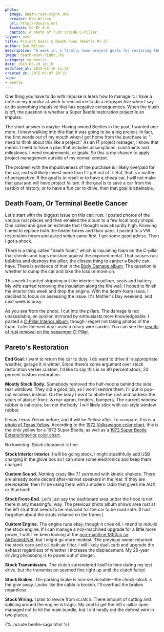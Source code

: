 ```yaml
---
photo:
  image: death-rust-right.JPG
  creator: Ben Wilson
  url: http://dausha.net
  license: CC BY 4.0
  caption: A photo of rust inside C-Pillar
layout: post
title: Project Goals & Death Foam (Beetle Pt-2)
author: Ben Wilson
description: "A week in, I finally have project goals for restoring the Beetle, and the first issue to address."
image: death-rust-right.JPG
category: vw-beetle
date: 2015-05-10 11:19
modified_at: 2015-05-10 11:19
created_at: 2015-05-07 20:12
tags:
- Beetle
---
```

One thing you have to do with impulse is learn how to manage it. I have a note on my monitor at work to remind me to do a retrospective when I say or do something impulsive that has negative consequences. When the blush is off, the question is whether a Super Beetle restoration project is an impulse.

<!-- more -->
The short answer is maybe. Having owned Beetles in the past, I wanted one more. I knew walking into this that it was going to be a big project. In fact, the first words out of my mouth when I got home from the purchase is: "I need to think about this like a project." As an IT project manager, I know that means I need to have a plan that includes assumptions, constraints and milestones. I need requirements, or goals. So this is my chance to apply project management outside of my normal context. 

The problem with the impulsiveness of the purchase is I likely overpaid for the car, and will likely invest more than I'll get out of it. But, that is a matter of perspective. If the goal is to resell or to have a cheap car, I will not make that goal and will have project failure. If the goal is to save a car from the rustbin of history, or to have a fun car to drive, then that goal is attainable.

## Death Foam, Or Terminal Beetle Cancer

Let's start with the biggest issue on this car: rust.
I posted photos of the various rust places and then emailed the album to a few local body shops. One called and gave an estimate that I thought was absurdly high. Knowing I need to replace both the heater boxes and floor pans, I posted to a VW restoration forum and asked which came first. I got some good advise. Then I got a shock.

There is a thing called "death foam," which is insulating foam on the C-pillar that shrinks and traps moisture against the exposed metal. That causes rust bubbles and destroys the pillar; the closest thing to cancer a Beetle can have. There is evidence of that in the [Body Damage album](https://plus.google.com/photos/+BenWilsonAuthor/albums/6142536149285815761). The question is whether to dump the car and take the loss or move on.

This week I started stripping out the interior: headliner, seats and battery. My wife started removing the insulation along the fire wall. I hoped to finish the interior this week and drop the engine. With the death-foam issue, I decided to focus on assessing the issue. It's Mother's Day weekend, and next week is busy.

As you see from the photo, I cut into the pillars. The damage is not unassailable, an opinion mirrored by enthusiasts more knowledgeable. I posted a [C-Pillar Interior album](https://plus.google.com/photos/114291737736524007717/albums/6147003870300315313), though I regret not taking photos of the foam. Later the next day I used a rotary wire sander. You can see the [results of rust removal on the passenger C-Pillar](https://plus.google.com/photos/114291737736524007717/albums/6147003870300315313/6147368943194189186).

## Pareto's Restoration

**End Goal:** I want to return the car to duty. I do want to drive it in appropriate weather, garage it in winter. Since there's some argument over stock restoration verses custom, I'd like to say this is an 80 percent stock, 20 percent custom restoration.

**Mostly Stock Body.** Somebody removed the half-moons behind the side rear windows. They did a good job, so I won't restore them. I'll put in pop-out windows instead. On the body I want to abate the rust and address the years of abuse: front- & rear-apron, fenders, bumpers. The current window rubber is cal-style, but not the body. I will likely stick with cal-style window rubber.

It was Texas Yellow before, and it will be Yellow after. To compare, this is a [photo of Texas Yellow](http://paintref.com/graphics/sample/beetle19722476.jpg). According to the [1972 Volkswagon color chart](http://www.wolfsburgwest.com/colors/ref16.jpg), this is the only yellow for a 1972 Super Beetle, as well as a [1972 Super Beetle Exterior/Interior color chart](http://www.thesamba.com/vw/archives/lit/72superbeetle/back.jpg).

No lowering. Stock clearance is fine.

**Stock Interior Interior.** I will be going stock. I might stealthfully add USB charging in the glove box so I can store some electronics and keep them charged.

**Custom Sound.** Nothing crazy like 7.1 surround with kinetic shakers. There are already some decent after-market speakers in the rear. If they are serviceable, then I'll be using them with a modern radio that gives me AUX or BlueTooth.

**Stock Front-End.** Let's just say the dashboard area under the hood is not there in any meaningful way. The previous photo album shows area rust at the left strut that needs to be replaced for the car to be road safe. (I had forgotten about the struts reliance on the frame.)

**Custom Engine.** The engine runs okay, though it cries oil. I intend to rebuild the stock engine. If I can manage a non-machined upgrade for a little more power, I will. I've been looking at the [non-machine 1800cc on AirCooled.Net](http://www.aircooled.net/1800cc-vw-engine-no-machine-combo/), but I might go more modest. The previous owner returned the stock carb and oil-bath air filter. I will likely dual-carb and upgrade the exhaust regardless of whether I increase the displacement. My 29-year driving philosophy is to power out of danger.

**Stock Transmission.** The clutch surrendered itself to time during my test drive, but the transmission seemed fine right up until the clutch failed.

**Stock Brakes.** The parking brake is non-serviceable&mdash;the chock-block is the give away. Looks like the cable is broken. I'll overhaul the brakes regardless.

**Stock Wiring.** I plan to rewire from scratch. There amount of cutting and splicing around the engine is tragic. My zeal to get the left c-pillar open managed not to hit the main bundle, but I did neatly cut the defrost wire in two places.

{% include beetle-saga.html %}